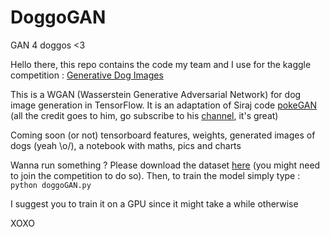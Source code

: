 # DoggoGAN
GAN 4 doggos &lt;3

Hello there, this repo contains the code my team and I use for the kaggle competition : [Generative Dog Images](https://www.kaggle.com/c/generative-dog-images/overview/description)

This is a WGAN (Wasserstein Generative Adversarial Network) for dog image generation in TensorFlow. It is an adaptation of Siraj code [pokeGAN](https://github.com/llSourcell/Pokemon_GAN) (all the credit goes to him, go subscribe to his [channel](https://www.youtube.com/channel/UCWN3xxRkmTPmbKwht9FuE5A), it's great)

Coming soon (or not) tensorboard features, weights, generated images of dogs (yeah \o/), a notebook with maths, pics and charts

Wanna run something ? Please download the dataset [here](https://www.kaggle.com/c/generative-dog-images/data) (you might need to join the competition to do so).
 Then, to train the model simply type : `python doggoGAN.py`

I suggest you to train it on a GPU since it might take a while otherwise

XOXO
